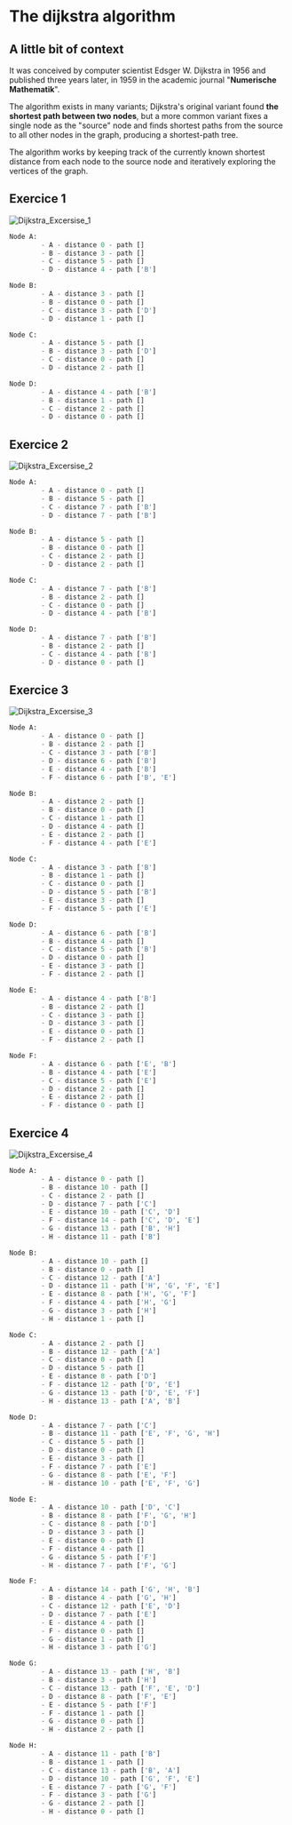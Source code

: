 # The dijkstra algorithm

## A little bit of context

It was conceived by computer scientist Edsger W. Dijkstra in 1956 and published three years later, in 1959 in the academic journal "**Numerische Mathematik**".

The algorithm exists in many variants; Dijkstra's original variant found **the shortest path between two nodes**, but a more common variant fixes a single node as the "source" node and finds shortest paths from the source to all other nodes in the graph, producing a shortest-path tree.

The algorithm works by keeping track of the currently known shortest distance from each node to the source node and iteratively exploring the vertices of the graph.

## Exercice 1

![Dijkstra_Excersise_1](exercices/Dijkstra_Excersise_1.JPG)

```python
Node A:
        - A - distance 0 - path []
        - B - distance 3 - path []
        - C - distance 5 - path []
        - D - distance 4 - path ['B']

Node B:
        - A - distance 3 - path []
        - B - distance 0 - path []
        - C - distance 3 - path ['D']
        - D - distance 1 - path []

Node C:
        - A - distance 5 - path []
        - B - distance 3 - path ['D']
        - C - distance 0 - path []
        - D - distance 2 - path []

Node D:
        - A - distance 4 - path ['B']
        - B - distance 1 - path []
        - C - distance 2 - path []
        - D - distance 0 - path []
```

## Exercice 2

![Dijkstra_Excersise_2](exercices/Dijkstra_Excersise_2.JPG)

```python
Node A:
        - A - distance 0 - path []
        - B - distance 5 - path []
        - C - distance 7 - path ['B']
        - D - distance 7 - path ['B']

Node B:
        - A - distance 5 - path []
        - B - distance 0 - path []
        - C - distance 2 - path []
        - D - distance 2 - path []

Node C:
        - A - distance 7 - path ['B']
        - B - distance 2 - path []
        - C - distance 0 - path []
        - D - distance 4 - path ['B']

Node D:
        - A - distance 7 - path ['B']
        - B - distance 2 - path []
        - C - distance 4 - path ['B']
        - D - distance 0 - path []
```

## Exercice 3

![Dijkstra_Excersise_3](exercices/Dijkstra_Excersise_3.JPG)

```python
Node A:
        - A - distance 0 - path []
        - B - distance 2 - path []
        - C - distance 3 - path ['B']
        - D - distance 6 - path ['B']
        - E - distance 4 - path ['B']
        - F - distance 6 - path ['B', 'E']

Node B:
        - A - distance 2 - path []
        - B - distance 0 - path []
        - C - distance 1 - path []
        - D - distance 4 - path []
        - E - distance 2 - path []
        - F - distance 4 - path ['E']

Node C:
        - A - distance 3 - path ['B']
        - B - distance 1 - path []
        - C - distance 0 - path []
        - D - distance 5 - path ['B']
        - E - distance 3 - path []
        - F - distance 5 - path ['E']

Node D:
        - A - distance 6 - path ['B']
        - B - distance 4 - path []
        - C - distance 5 - path ['B']
        - D - distance 0 - path []
        - E - distance 3 - path []
        - F - distance 2 - path []

Node E:
        - A - distance 4 - path ['B']
        - B - distance 2 - path []
        - C - distance 3 - path []
        - D - distance 3 - path []
        - E - distance 0 - path []
        - F - distance 2 - path []

Node F:
        - A - distance 6 - path ['E', 'B']
        - B - distance 4 - path ['E']
        - C - distance 5 - path ['E']
        - D - distance 2 - path []
        - E - distance 2 - path []
        - F - distance 0 - path []
```

## Exercice 4

![Dijkstra_Excersise_4](exercices/Dijkstra_Excersise_4.JPG)

```python
Node A:
        - A - distance 0 - path []
        - B - distance 10 - path []
        - C - distance 2 - path []
        - D - distance 7 - path ['C']
        - E - distance 10 - path ['C', 'D']
        - F - distance 14 - path ['C', 'D', 'E']
        - G - distance 13 - path ['B', 'H']
        - H - distance 11 - path ['B']

Node B:
        - A - distance 10 - path []
        - B - distance 0 - path []
        - C - distance 12 - path ['A']
        - D - distance 11 - path ['H', 'G', 'F', 'E']
        - E - distance 8 - path ['H', 'G', 'F']
        - F - distance 4 - path ['H', 'G']
        - G - distance 3 - path ['H']
        - H - distance 1 - path []

Node C:
        - A - distance 2 - path []
        - B - distance 12 - path ['A']
        - C - distance 0 - path []
        - D - distance 5 - path []
        - E - distance 8 - path ['D']
        - F - distance 12 - path ['D', 'E']
        - G - distance 13 - path ['D', 'E', 'F']
        - H - distance 13 - path ['A', 'B']

Node D:
        - A - distance 7 - path ['C']
        - B - distance 11 - path ['E', 'F', 'G', 'H']
        - C - distance 5 - path []
        - D - distance 0 - path []
        - E - distance 3 - path []
        - F - distance 7 - path ['E']
        - G - distance 8 - path ['E', 'F']
        - H - distance 10 - path ['E', 'F', 'G']

Node E:
        - A - distance 10 - path ['D', 'C']
        - B - distance 8 - path ['F', 'G', 'H']
        - C - distance 8 - path ['D']
        - D - distance 3 - path []
        - E - distance 0 - path []
        - F - distance 4 - path []
        - G - distance 5 - path ['F']
        - H - distance 7 - path ['F', 'G']

Node F:
        - A - distance 14 - path ['G', 'H', 'B']
        - B - distance 4 - path ['G', 'H']
        - C - distance 12 - path ['E', 'D']
        - D - distance 7 - path ['E']
        - E - distance 4 - path []
        - F - distance 0 - path []
        - G - distance 1 - path []
        - H - distance 3 - path ['G']

Node G:
        - A - distance 13 - path ['H', 'B']
        - B - distance 3 - path ['H']
        - C - distance 13 - path ['F', 'E', 'D']
        - D - distance 8 - path ['F', 'E']
        - E - distance 5 - path ['F']
        - F - distance 1 - path []
        - G - distance 0 - path []
        - H - distance 2 - path []

Node H:
        - A - distance 11 - path ['B']
        - B - distance 1 - path []
        - C - distance 13 - path ['B', 'A']
        - D - distance 10 - path ['G', 'F', 'E']
        - E - distance 7 - path ['G', 'F']
        - F - distance 3 - path ['G']
        - G - distance 2 - path []
        - H - distance 0 - path []
```
